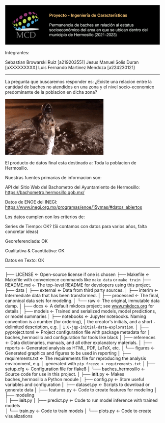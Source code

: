![banner](images/readme_banner.png)

Integrantes:

Sebastian Browarski Ruiz [a219203551]
Jesus Manuel Solis Duran [aXXXXXXXXX]
Luis Fernando Martinez Mendoza [a224230121]

------------------------------------------------------------------------------------------------

La pregunta que buscaremos responder es: ¿Existe una relacion entre la cantidad de baches no atendidos en una zona y el nivel socio-economico predominante de la poblacion en dicha zona?

![astronaut](images/readme_astronaut.gif)

El producto de datos final esta destinado a: Toda la poblacion de Hermosillo.

Nuestras fuentes primarias de informacion son:

API del Sitio Web del Bachometro del Ayuntamiento de Hermosillo: https://bachometro.hermosillo.gob.mx/

Datos de ENOE del INEGI: https://www.inegi.org.mx/programas/enoe/15ymas/#datos_abiertos

Los datos cumplen con los criterios de:

Series de Tiempo: OK? (Si contamos con datos para varios años, falta concretar ideas)

Georeferenciada: OK

Cualitativa & Cuantitativa: OK

Datos en Texto: OK

------------------------------------------------------------------------------------------------

├── LICENSE            <- Open-source license if one is chosen
├── Makefile           <- Makefile with convenience commands like `make data` or `make train`
├── README.md          <- The top-level README for developers using this project.
├── data
│   ├── external       <- Data from third party sources.
│   ├── interim        <- Intermediate data that has been transformed.
│   ├── processed      <- The final, canonical data sets for modeling.
│   └── raw            <- The original, immutable data dump.
│
├── docs               <- A default mkdocs project; see www.mkdocs.org for details
│
├── models             <- Trained and serialized models, model predictions, or model summaries
│
├── notebooks          <- Jupyter notebooks. Naming convention is a number (for ordering),
│                         the creator's initials, and a short `-` delimited description, e.g.
│                         `1.0-jqp-initial-data-exploration`.
│
├── pyproject.toml     <- Project configuration file with package metadata for 
│                         baches_hermosillo and configuration for tools like black
│
├── references         <- Data dictionaries, manuals, and all other explanatory materials.
│
├── reports            <- Generated analysis as HTML, PDF, LaTeX, etc.
│   └── figures        <- Generated graphics and figures to be used in reporting
│
├── requirements.txt   <- The requirements file for reproducing the analysis environment, e.g.
│                         generated with `pip freeze > requirements.txt`
│
├── setup.cfg          <- Configuration file for flake8
│
└── baches_hermosillo   <- Source code for use in this project.
    │
    ├── __init__.py             <- Makes baches_hermosillo a Python module
    │
    ├── config.py               <- Store useful variables and configuration
    │
    ├── dataset.py              <- Scripts to download or generate data
    │
    ├── features.py             <- Code to create features for modeling
    │
    ├── modeling                
    │   ├── __init__.py 
    │   ├── predict.py          <- Code to run model inference with trained models          
    │   └── train.py            <- Code to train models
    │
    └── plots.py                <- Code to create visualizations
